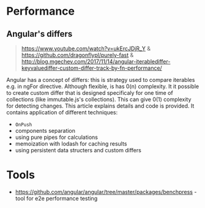 # Performance

## Angular's differs

> https://www.youtube.com/watch?v=ukErcJDjR_Y & https://github.com/dragonflypl/purely-fast & http://blog.mgechev.com/2017/11/14/angular-iterablediffer-keyvaluediffer-custom-differ-track-by-fn-performance/

Angular has a concept of differs: this is strategy used to compare iterables e.g. in ngFor directive. Although flexible, is has 0(n) complexity. 
It it possible to create custom differ that is designed specificaly for one time of collections (like immutable.js's collections).
This can give 0(1) complexity for detecting changes. This article explains details and code is provided. It contains application of different techniques:
- `OnPush`
- components separation
- using pure pipes for calculations
- memoization with lodash for caching results
- using persistent data structers and custom differs

# Tools

- <https://github.com/angular/angular/tree/master/packages/benchpress> - tool for e2e performance testing
